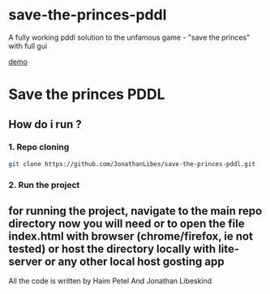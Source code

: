 # save-the-princes-pddl
A fully working pddl solution to the unfamous game - "save the princes" with full gui

[demo](https://save-the-princes.surge.sh/)


# Save the princes PDDL

## How do i run ?
### 1. Repo cloning
```sh
git clone https://github.com/JonathanLibes/save-the-princes-pddl.git
```
### 2. Run the project
for running the project, navigate to the main repo directory
now you will need or to open the file index.html with browser (chrome/firefox, ie not tested)
or
host the directory locally with lite-server or any other local host gosting app
--------------------------
All the code is written by Haim Petel And Jonathan Libeskind
